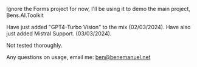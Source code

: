 
Ignore the Forms project for now, I'll be using it to demo the main project, Bens.AI.Toolkit

Have just added "GPT4-Turbo Vision" to the mix (02/03/2024).
Have also just added Mistral Support. (03/03/2024).

Not tested thoroughly.

Any questions on usage, email me:  ben@benemanuel.net